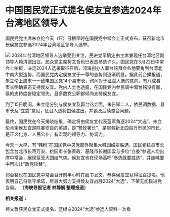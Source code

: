 # 中国国民党正式提名侯友宜参选2024年台湾地区领导人

国民党党主席朱立伦今天（17）日稍早时在国民党中常会上正式宣布，征召新北市长侯友宜参选2024年台湾地区领导人选举。

![](https://inews.gtimg.com/om_bt/Osnd7yo5kfk2rZENoZhmBjLtvJaZIG4CI3mCYaNOIVnYAAA/1000)
2024年台湾地区领导人选举受到关注，民进党早确定由主席兼现任台湾地区副领导人赖清德出征，民众党主席柯文哲也已表态参选许久。国民党在3月22日中常会上拍板，决定2024人选采取征召后，鸿海创办人郭台铭拜会各地要角到台湾北中南大型造势，而国民党内定侯友宜于一尊的态势则逐渐明显。据此前台媒报道，朱立伦上周末一一致电国民党14个县市长，询问对于征召人选的意向，有八成县市长明确表态支持侯友宜。党内人士也透露，在国民党内参民调中郭台铭没有赢，侯的支持度皆稳定领先，且多数党公职都倾向支持侯友宜。

到了15日晚间，朱立伦分别与侯友宜及郭台铭会面，朱告知二人，依民调数据、县市长及“立委”意见，征召人选将由侯胜出，并谈及后续整合问题。

最终，国民党在今天揭晓结果，确定将由侯友宜代表蓝军角逐2024“大选”。朱立伦肯定侯友宜是除暴安良的英雄，是“警政署长”，是服务新北四百万市民的市长，是正义化身、人民公仆，有宏观的领导力、协调力。

今天一大早，有“韩粉”在国民党中央党部外聚集大喊团结拼胜选。国民党籍县市长包含台北市长蒋万安、桃园市长张善政、基隆市长谢国梁与多位“立委”参选人均出席中常会，展现蓝营大团结气势。侯友宜也在现场高呼“参选就要胜选”，并连喊要中再次让“政党轮替”。

郭台铭也在国民党中常会召开前半小时在脸书发文，恭喜侯友宜获得征召提名。他表明自己将信守承诺，尽最大努力支持侯友宜战胜2024“大选”、下架无能民进党当局。
**（海峡导报记者 林静娴 整理报道）**

**相关报道：**

柯文哲获民众党正式提名，蓝绿白2024“大选”参选人资料一次看

